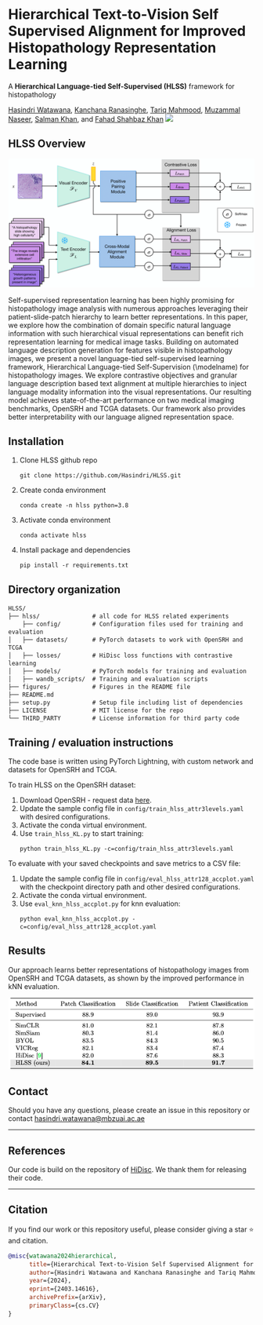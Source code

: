 # Hierarchical Text-to-Vision Self Supervised Alignment for Improved Histopathology Representation Learning 

A **Hierarchical Language-tied Self-Supervised (HLSS)** framework for histopathology 

[Hasindri Watawana](https://hasindri.github.io),
[Kanchana Ranasinghe](https://scholar.google.com/citations?user=K2WBZTwAAAAJ&hl=en&authuser=1&oi=ao),
[Tariq Mahmood](https://www.ikca.org.uk/about-ikca/shaukat-khanum-hospital/),
[Muzammal Naseer](https://scholar.google.ch/citations?user=tM9xKA8AAAAJ&hl=en),
[Salman Khan](https://salman-h-khan.github.io),
and [Fahad Shahbaz Khan](https://scholar.google.es/citations?user=zvaeYnUAAAAJ&hl=en) 
![](https://i.imgur.com/waxVImv.png)

## HLSS Overview

![Overview](/figures/Fig1.png)

Self-supervised representation learning has been highly promising for histopathology image analysis with numerous approaches leveraging their patient-slide-patch hierarchy to learn better representations. In this paper, we explore how the combination of domain specific natural language information with such hierarchical visual representations can benefit rich representation learning for medical image tasks. Building on automated language description generation for features visible in histopathology images, we present a novel language-tied self-supervised learning framework, Hierarchical Language-tied Self-Supervision (\modelname) for histopathology images. We explore contrastive objectives and granular language description based text alignment at multiple hierarchies to inject language modality information into the visual representations. Our resulting model achieves state-of-the-art performance on two medical imaging benchmarks, OpenSRH and TCGA datasets. Our framework also provides better interpretability with our language aligned representation space.

## Installation

1. Clone HLSS github repo
   ```console
   git clone https://github.com/Hasindri/HLSS.git
   ```
2. Create conda environment
    ```console
    conda create -n hlss python=3.8
    ```
3. Activate conda environment
    ```console
    conda activate hlss
    ```
4. Install package and dependencies
    ```console
    pip install -r requirements.txt
    ```

## Directory organization
```
HLSS/
├── hlss/               # all code for HLSS related experiments
    ├── config/         # Configuration files used for training and evaluation
│   ├── datasets/       # PyTorch datasets to work with OpenSRH and TCGA
│   ├── losses/         # HiDisc loss functions with contrastive learning
│   ├── models/         # PyTorch models for training and evaluation
│   ├── wandb_scripts/  # Training and evaluation scripts  
├── figures/            # Figures in the README file
├── README.md
├── setup.py            # Setup file including list of dependencies
├── LICENSE             # MIT license for the repo
└── THIRD_PARTY         # License information for third party code
```

## Training / evaluation instructions

The code base is written using PyTorch Lightning, with custom network and
datasets for OpenSRH and TCGA.

To train HLSS on the OpenSRH dataset:

1. Download OpenSRH - request data [here](https://opensrh.mlins.org).
2. Update the sample config file in `config/train_hlss_attr3levels.yaml` with
    desired configurations.
3. Activate the conda virtual environment.
4. Use `train_hlss_KL.py` to start training:
    ```console
    python train_hlss_KL.py -c=config/train_hlss_attr3levels.yaml
    ```

To evaluate with your saved checkpoints and save metrics to a CSV file:
1. Update the sample config file in `config/eval_hlss_attr128_accplot.yaml` with
    the checkpoint directory path and other desired configurations.
2. Activate the conda virtual environment.
3. Use `eval_knn_hlss_accplot.py` for knn evaluation:
    ```console
    python eval_knn_hlss_accplot.py -c=config/eval_hlss_attr128_accplot.yaml
    ```

## Results
Our approach learns better representations of histopathology images from OpenSRH and TCGA datasets, as shown by the improved performance in kNN evaluation. 

 ![Results_table](figures/srh_results.png)
 

## Contact

Should you have any questions, please create an issue in this repository or contact hasindri.watawana@mbzuai.ac.ae
<hr>

## References

Our code is build on the repository of [HiDisc](https://github.com/MLNeurosurg/hidisc). We thank them for releasing their code.

<hr>

## Citation
If you find our work or this repository useful, please consider giving a star :star: and citation.
```bibtex
@misc{watawana2024hierarchical,
      title={Hierarchical Text-to-Vision Self Supervised Alignment for Improved Histopathology Representation Learning}, 
      author={Hasindri Watawana and Kanchana Ranasinghe and Tariq Mahmood and Muzammal Naseer and Salman Khan and Fahad Shahbaz Khan},
      year={2024},
      eprint={2403.14616},
      archivePrefix={arXiv},
      primaryClass={cs.CV}
}
```

